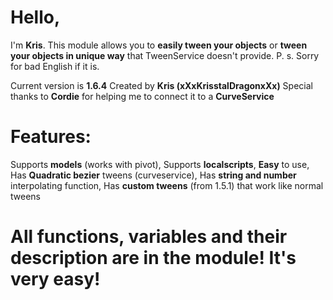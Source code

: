 # Hello,
I'm **Kris**. This module allows you to **easily tween your objects** or **tween your objects in unique way** that TweenService doesn't provide.
P. s. Sorry for bad English if it is.

Current version is **1.6.4**
Created by **Kris (xXxKrisstalDragonxXx)**
Special thanks to **Cordie** for helping me to connect it to a **CurveService**

# Features:
Supports **models** (works with pivot), 
Supports **localscripts**, 
**Easy** to use, 
Has **Quadratic bezier** tweens (curveservice), 
Has **string and number** interpolating function, 
Has **custom tweens** (from 1.5.1) that work like normal tweens

# All functions, variables and their description are in the module! It's very easy!
